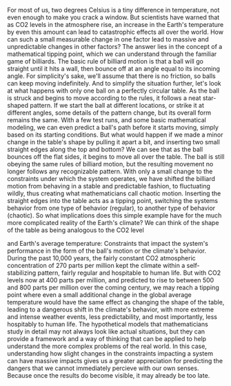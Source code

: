 
For most of us, two degrees Celsius
is a tiny difference in temperature,
not even enough to make 
you crack a window.
But scientists have warned that as
CO2 levels in the atmosphere rise,
an increase in the Earth&#39;s temperature
by even this amount
can lead to catastrophic effects
all over the world.
How can such a small measurable 
change in one factor
lead to massive and unpredictable 
changes in other factors?
The answer lies in the concept of a 
mathematical tipping point,
which we can understand through the
familiar game of billiards.
The basic rule of billiard motion is
that a ball will go straight 
until it hits a wall,
then bounce off at an angle equal
to its incoming angle.
For simplicity&#39;s sake, we&#39;ll assume that
there is no friction,
so balls can keep moving indefinitely.
And to simplify the situation further,
let&#39;s look at what happens with only 
one ball on a perfectly circular table.
As the ball is struck and begins to move
according to the rules,
it follows a neat star-shaped pattern.
If we start the ball at
different locations,
or strike it at different angles, 
some details of the pattern change,
but its overall form remains the same.
With a few test runs, and some basic
mathematical modeling,
we can even predict a ball&#39;s path
before it starts moving,
simply based on its starting conditions.
But what would happen 
if we made a minor change
in the table&#39;s shape 
by pulling it apart a bit,
and inserting two small straight edges 
along the top and bottom?
We can see that as the ball bounces 
off the flat sides,
it begins to move all over the table.
The ball is still obeying the same rules
of billiard motion,
but the resulting movement no longer
follows any recognizable pattern.
With only a small change
to the constraints
under which the system operates,
we have shifted the billiard motion
from behaving in a stable
and predictable fashion,
to fluctuating wildly,
thus creating what mathematicians
call chaotic motion.
Inserting the straight edges into
the table acts as a tipping point,
switching the systems behavior
from one type of behavior (regular),
to another type of behavior (chaotic).
So what implications does this simple
example have for the much more complicated
reality of the Earth&#39;s climate?
We can think of the shape of the table as 
being analogous to the CO2 level

and Earth&#39;s average temperature:
Constraints that impact the 
system&#39;s performance
in the form of the ball&#39;s motion 
or the climate&#39;s behavior.
During the past 10,000 years,
the fairly constant CO2 atmospheric 
concentration of
270 parts per million kept the climate
within a self-stabilizing pattern,
fairly regular and hospitable 
to human life.
But with CO2 levels now at 400
parts per million,
and predicted to rise to between
500 and 800 parts per million
over the coming century,
we may reach a tipping point where
even a small additional change 
in the global average temperature
would have the same effect as
changing the shape of the table,
leading to a dangerous shift in the
climate&#39;s behavior,
with more extreme and intense 
weather events,
less predictability, and most importantly,
less hospitably to human life.
The hypothetical models that 
mathematicians study in detail
may not always look like 
actual situations,
but they can provide a framework
and a way of thinking
that can be applied to help understand the
more complex problems of the real world.
In this case, understanding 
how slight changes
in the constraints impacting a system
can have massive impacts
gives us a greater appreciation for
predicting the dangers
that we cannot immediately percieve 
with our own senses.
Because once the results do become visible,
it may already be too late.
